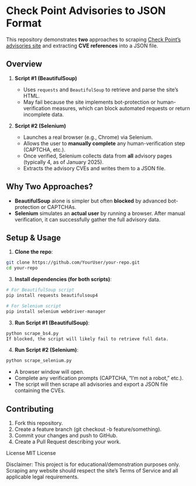 # Check Point Advisories to JSON Format

This repository demonstrates **two** approaches to scraping [Check Point’s advisories site](https://advisories.checkpoint.com/advisories/) and extracting **CVE references** into a JSON file.

## Overview

1. **Script #1 (BeautifulSoup)**  
   - Uses `requests` and `BeautifulSoup` to retrieve and parse the site’s HTML.  
   - May fail because the site implements bot-protection or human-verification measures, which can block automated requests or return incomplete data.

2. **Script #2 (Selenium)**  
   - Launches a real browser (e.g., Chrome) via Selenium.  
   - Allows the user to **manually complete** any human-verification step (CAPTCHA, etc.).  
   - Once verified, Selenium collects data from **all** advisory pages (typically 4, as of January 2025).  
   - Extracts the advisory CVEs and writes them to a JSON file.

## Why Two Approaches?

- **BeautifulSoup** alone is simpler but often **blocked** by advanced bot-protection or CAPTCHAs.  
- **Selenium** simulates an **actual user** by running a browser. After manual verification, it can successfully gather the full advisory data.

## Setup & Usage

1. **Clone the repo**:
   
```bash
git clone https://github.com/YourUser/your-repo.git
cd your-repo
```

3. **Install dependencies (for both scripts)**:

```bash
# For BeautifulSoup script
pip install requests beautifulsoup4

# For Selenium script
pip install selenium webdriver-manager
```

3. **Run Script #1 (BeautifulSoup)**:

```bash
python scrape_bs4.py
If blocked, the script will likely fail to retrieve full data.
```
4. **Run Script #2 (Selenium)**:

```bash
python scrape_selenium.py
```

* A browser window will open.
* Complete any verification prompts (CAPTCHA, “I’m not a robot,” etc.).
* The script will then scrape all advisories and export a JSON file containing the CVEs.


## Contributing
1. Fork this repository.
2. Create a feature branch (git checkout -b feature/something).
3. Commit your changes and push to GitHub.
4. Create a Pull Request describing your work.

License
MIT License

Disclaimer: This project is for educational/demonstration purposes only. Scraping any website should respect the site’s Terms of Service and all applicable legal requirements.
